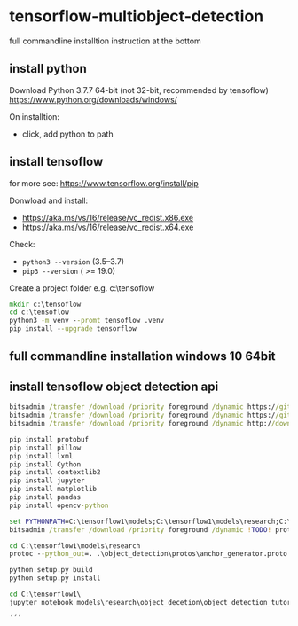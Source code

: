 # tensorflow-multiobject-detection
full commandline installtion instruction at the bottom

## install python
Download Python 3.7.7 64-bit (not 32-bit, recommended by tensoflow)
https://www.python.org/downloads/windows/

On installtion:
 - click, add python to path


## install tensoflow
for more see: https://www.tensorflow.org/install/pip

Donwload and install:
- https://aka.ms/vs/16/release/vc_redist.x86.exe
- https://aka.ms/vs/16/release/vc_redist.x64.exe

Check:
 - `python3 --version` (3.5–3.7)
 - `pip3 --version` ( >= 19.0)


Create a project folder e.g. c:\tensoflow
```cmd
mkdir c:\tensoflow
cd c:\tensoflow
python3 -m venv --promt tensoflow .venv
pip install --upgrade tensorflow
```


## full commandline installation windows 10 64bit

## install tensoflow object detection api
```cmd
bitsadmin /transfer /download /priority foreground /dynamic https://github.com/tensorflow/models/archive/master.zip c:\tensoflow\models.zip 
bitsadmin /transfer /download /priority foreground /dynamic https://github.com/EdjeElectronics/TensorFlow-Object-Detection-API-Tutorial-Train-Multiple-Objects-Windows-10/archive/master.zip c:\tensoflow\models\research\object_detection\tut_repo.zip
bitsadmin /transfer /download /priority foreground /dynamic http://download.tensorflow.org/models/object_detection/faster_rcnn_inception_v2_coco_2018_01_28.tar.gz c:\tensoflow\models\research\object_detection\faster_rcnn_inception_v2_coco_2018_01_28.tar.gz

pip install protobuf
pip install pillow
pip install lxml
pip install Cython
pip install contextlib2
pip install jupyter
pip install matplotlib
pip install pandas
pip install opencv-python

set PYTHONPATH=C:\tensorflow1\models;C:\tensorflow1\models\research;C:\tensorflow1\models\research\slim
bitsadmin /transfer /download /priority foreground /dynamic !TODO! protoc.exe to system32

cd C:\tensorflow1\models\research
protoc --python_out=. .\object_detection\protos\anchor_generator.proto .\object_detection\protos\argmax_matcher.proto .\object_detection\protos\bipartite_matcher.proto .\object_detection\protos\box_coder.proto .\object_detection\protos\box_predictor.proto .\object_detection\protos\eval.proto .\object_detection\protos\faster_rcnn.proto .\object_detection\protos\faster_rcnn_box_coder.proto .\object_detection\protos\grid_anchor_generator.proto .\object_detection\protos\hyperparams.proto .\object_detection\protos\image_resizer.proto .\object_detection\protos\input_reader.proto .\object_detection\protos\losses.proto .\object_detection\protos\matcher.proto .\object_detection\protos\mean_stddev_box_coder.proto .\object_detection\protos\model.proto .\object_detection\protos\optimizer.proto .\object_detection\protos\pipeline.proto .\object_detection\protos\post_processing.proto .\object_detection\protos\preprocessor.proto .\object_detection\protos\region_similarity_calculator.proto .\object_detection\protos\square_box_coder.proto .\object_detection\protos\ssd.proto .\object_detection\protos\ssd_anchor_generator.proto .\object_detection\protos\string_int_label_map.proto .\object_detection\protos\train.proto .\object_detection\protos\keypoint_box_coder.proto .\object_detection\protos\multiscale_anchor_generator.proto .\object_detection\protos\graph_rewriter.proto .\object_detection\protos\calibration.proto .\object_detection\protos\flexible_grid_anchor_generator.proto

python setup.py build
python setup.py install

cd C:\tensorflow1\
jupyter notebook models\research\object_decetion\object_detection_tutorial.ipynb

´´´
